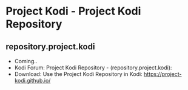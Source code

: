 # Project Kodi - Project Kodi Repository 
## repository.project.kodi

<p align="left">
<ul>
    <li>Coming..</li>
    <li>Kodi Forum: Project Kodi Repository - (repository.project.kodi):</li>
    <li>Download: Use the Project Kodi Repository in Kodi: <a href="https://project-kodi.github.io/">https://project-kodi.github.io/</a></li>
  </ul>
  </p>


  
